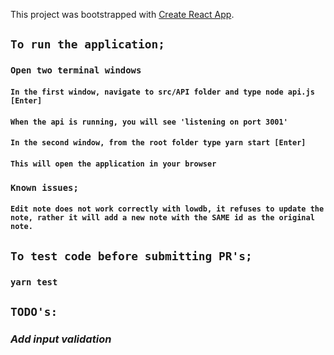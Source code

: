 This project was bootstrapped with [Create React App](https://github.com/facebook/create-react-app).


## `To run the application;`

### `Open two terminal windows`

#### `In the first window, navigate to src/API folder and type node api.js [Enter]`
#### `When the api is running, you will see 'listening on port 3001'`

#### `In the second window, from the root folder type yarn start [Enter]`
#### `This will open the application in your browser`


### `Known issues;`
#### `Edit note does not work correctly with lowdb, it refuses to update the note, rather it will add a new note with the SAME id as the original note.`


## `To test code before submitting PR's;`

### `yarn test`


## `TODO's:`

### *Add input validation*



